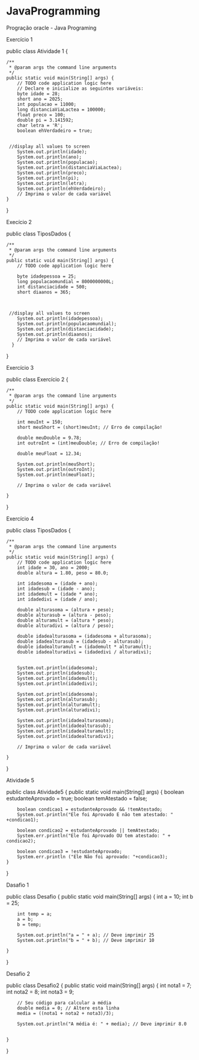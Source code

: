 # JavaProgramming
Progração oracle - Java Programing

Exercício 1


public class Atividade 1 {

    /**
     * @param args the command line arguments
     */
    public static void main(String[] args) {
        // TODO code application logic here
        // Declare e inicialize as seguintes variáveis:
        byte idade = 28;
        short ano = 2025;
        int populacao = 11000;
        long distanciaViaLactea = 100000;
        float preco = 100;
        double pi = 3.141592;
        char letra = 'R';
        boolean ehVerdadeiro = true;
        
        
     //display all values to screen
        System.out.println(idade);
        System.out.println(ano);
        System.out.println(populacao);
        System.out.println(distanciaViaLactea);
        System.out.println(preco);
        System.out.println(pi);
        System.out.println(letra);
        System.out.println(ehVerdadeiro);
        // Imprima o valor de cada variável
    }
    
}

Execício 2


public class TiposDados {

    /**
     * @param args the command line arguments
     */
    public static void main(String[] args) {
        // TODO code application logic here
        
        byte idadepessoa = 25;
        long populacaomundial = 8000000000L;
        int distanciacidade = 500;
        short diaanos = 365;

        
        
     //display all values to screen
        System.out.println(idadepessoa);
        System.out.println(populacaomundial);
        System.out.println(distanciacidade);
        System.out.println(diaanos);
        // Imprima o valor de cada variável
      }  
}

Exercício 3

public class Exercício 2 {

    /**
     * @param args the command line arguments
     */
    public static void main(String[] args) {
        // TODO code application logic here
        
        int meuInt = 150;
        short meuShort = (short)meuInt; // Erro de compilação!
        
        double meuDouble = 9.78;
        int outroInt = (int)meuDouble; // Erro de compilação!

        double meuFloat = 12.34;
        
        System.out.println(meuShort);
        System.out.println(outroInt);
        System.out.println(meuFloat);

        // Imprima o valor de cada variável

    }
    
}

Exercício 4
   
public class TiposDados {
   
    /**
     * @param args the command line arguments
     */
    public static void main(String[] args) {
        // TODO code application logic here
        int idade = 30, ano = 2000;  
        double altura = 1.80, peso = 80.0;
        
        int idadesoma = (idade + ano);
        int idadesub = (idade - ano);
        int idademult = (idade * ano);
        int idadedivi = (idade / ano); 
        
        double alturasoma = (altura + peso);
        double alturasub = (altura - peso);
        double alturamult = (altura * peso);
        double alturadivi = (altura / peso); 
        
        double idadealturasoma = (idadesoma + alturasoma);
        double idadealturasub = (idadesub - alturasub);
        double idadealturamult = (idademult * alturamult);
        double idadealturadivi = (idadedivi / alturadivi);

        
        System.out.println(idadesoma);
        System.out.println(idadesub);
        System.out.println(idademult);
        System.out.println(idadedivi);
        
        System.out.println(idadesoma);
        System.out.println(alturasub);
        System.out.println(alturamult);
        System.out.println(alturadivi);
        
        System.out.println(idadealturasoma);
        System.out.println(idadealturasub);
        System.out.println(idadealturamult);
        System.out.println(idadealturadivi);

        // Imprima o valor de cada variável

    }
    
}

Atividade 5   

public class Atividade5 {
    public static void main(String[] args) {
        boolean estudanteAprovado = true;
        boolean temAtestado = false;

        boolean condicao1 = estudanteAprovado && !temAtestado;
        System.out.println("Ele foi Aprovado E não tem atestado: " +condicao1);

        boolean condicao2 = estudanteAprovado || temAtestado;
        System.err.println("Ele foi Aprovado OU tem atestado: " + condicao2);

        boolean condicao3 = !estudanteAprovado;
        System.err.println ("Ele Não foi aprovado: "+condicao3);
    }
}

Dasafio 1

public class Desafio {
    public static void main(String[] args) {
        int a = 10;
        int b = 25;
        
        int temp = a;
        a = b;
        b = temp;

        System.out.println("a = " + a); // Deve imprimir 25
        System.out.println("b = " + b); // Deve imprimir 10

    }
}

Desafio 2

public class Desafio2 {
    public static void main(String[] args) {
        int nota1 = 7;
        int nota2 = 8;
        int nota3 = 9;
        
        // Seu código para calcular a média
        double media = 0; // Altere esta linha
        media = ((nota1 + nota2 + nota3)/3);
        
        System.out.println("A média é: " + media); // Deve imprimir 8.0


    }
}
